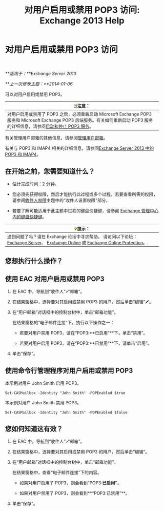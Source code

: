 ﻿---
title: '对用户启用或禁用 POP3 访问: Exchange 2013 Help'
TOCTitle: 对用户启用或禁用 POP3 访问
ms:assetid: 57e12f07-3b14-45bd-9a82-e6032d14214f
ms:mtpsurl: https://technet.microsoft.com/zh-cn/library/Bb691018(v=EXCHG.150)
ms:contentKeyID: 50490633
ms.date: 01/11/2018
mtps_version: v=EXCHG.150
ms.translationtype: HT
---

# 对用户启用或禁用 POP3 访问

 

_**适用于：**Exchange Server 2013_

_**上一次修改主题：**2014-01-06_

可以对用户启用或禁用 POP3。

<table>
<thead>
<tr class="header">
<th><img src="images/Bb124558.note(EXCHG.150).gif" title="注意" alt="注意" />注意：</th>
</tr>
</thead>
<tbody>
<tr class="odd">
<td>对用户启用或禁用了 POP3 之后，必须重新启动 Microsoft Exchange POP3 服务和 Microsoft Exchange POP3 后端服务。有关如何重新启动 POP3 服务的详细信息，请参阅<a href="start-and-stop-the-pop3-services-exchange-2013-help.md">启动和停止 POP3 服务</a>。</td>
</tr>
</tbody>
</table>


有关管理用户邮箱的其他信息，请参阅[管理用户邮箱](manage-user-mailboxes-exchange-2013-help.md)。

有关与 POP3 和 IMAP4 相关的详细信息，请参阅[Exchange Server 2013 中的 POP3 和 IMAP4](pop3-and-imap4-in-exchange-server-2013-exchange-2013-help.md)。

## 在开始之前，您需要知道什么？

  - 估计完成时间：2 分钟。

  - 您必须先获得权限，然后才能执行此过程或多个过程。若要查看所需的权限，请参阅[收件人权限](recipients-permissions-exchange-2013-help.md)主题中的“收件人设置权限”部分。

  - 若要了解可能适用于此主题中过程的键盘快捷键，请参阅 [Exchange 管理中心内的键盘快捷键](keyboard-shortcuts-in-the-exchange-admin-center-exchange-online-protection-help.md)。

<table>
<thead>
<tr class="header">
<th><img src="images/Bb124558.tip(EXCHG.150).gif" title="提示" alt="提示" />提示：</th>
</tr>
</thead>
<tbody>
<tr class="odd">
<td>遇到问题了吗？请在 Exchange 论坛中寻求帮助。 请访问以下论坛：<a href="https://go.microsoft.com/fwlink/p/?linkid=60612">Exchange Server</a>、 <a href="https://go.microsoft.com/fwlink/p/?linkid=267542">Exchange Online</a> 或 <a href="https://go.microsoft.com/fwlink/p/?linkid=285351">Exchange Online Protection</a>。.</td>
</tr>
</tbody>
</table>


## 您想执行什么操作？

## 使用 EAC 对用户启用或禁用 POP3

1.  在 EAC 中，导航到“收件人”\>“邮箱”。

2.  在结果窗格中，选择要对其启用或禁用 POP3 的用户，然后单击“编辑”![编辑图标](images/Bb124582.6f53ccb2-1f13-4c02-bea0-30690e6ea71d(EXCHG.150).gif "编辑图标")。

3.  在“用户邮箱”对话框中的控制台树中，单击“邮箱功能”。
    
    在结果窗格的“电子邮件连接”下，执行以下操作之一：
    
      - 若要对用户禁用 POP3，请在“POP3:**已启用”**下，单击“禁用”。
    
      - 若要对用户启用 POP3，请在“POP3:**已禁用”**下，请单击“启用”。

4.  单击“保存”。

## 使用命令行管理程序对用户启用或禁用 POP3

本示例对用户 John Smith 启用 POP3。

    Set-CASMailbox -Identity "John Smith" -POPEnabled $true

本示例对用户 John Smith 禁用 POP3。

    Set-CASMailbox -Identity "John Smith" -POPEnabled $false

## 您如何知道这有效？

1.  在 EAC 中，导航到“收件人”\>“邮箱”。

2.  在结果窗格中，选择要对其启用或禁用 POP3 的用户，然后单击“编辑”。

3.  在“用户邮箱”对话框中的控制台树中，单击“邮箱功能”。
    
    在结果窗格中，查看“电子邮件连接”下的内容。
    
      - 如果对用户启用了 POP3，则会看到“POP3:**已启用”**。
    
      - 如果对用户禁用了 POP3，则会看到**“POP3:已禁用”**。

4.  单击“保存”。

